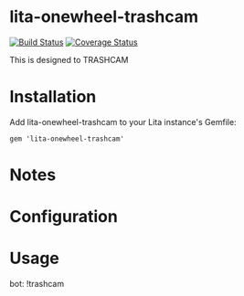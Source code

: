 # lita-onewheel-trashcam

[![Build Status](https://travis-ci.org/onewheelskyward/lita-onewheel-trashcam.svg?branch=master)](https://travis-ci.org/onewheelskyward/lita-onewheel-trashcam)
[![Coverage Status](https://coveralls.io/repos/github/onewheelskyward/lita-onewheel-trashcam/badge.svg?branch=master)](https://coveralls.io/github/onewheelskyward/lita-onewheel-trashcam?branch=master)

This is designed to TRASHCAM

# Installation

Add lita-onewheel-trashcam to your Lita instance's Gemfile:

`gem 'lita-onewheel-trashcam'`

# Notes

# Configuration

# Usage

bot: !trashcam
